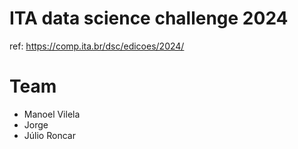 # ITA data science challenge 2024

ref: https://comp.ita.br/dsc/edicoes/2024/

# Team

- Manoel Vilela
- Jorge
- Júlio Roncar
